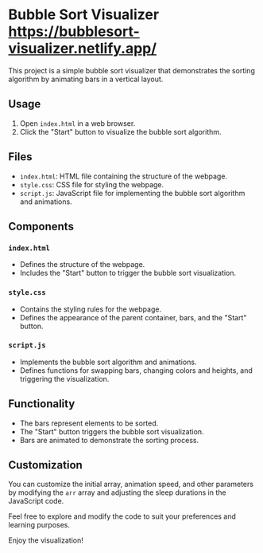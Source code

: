 # Bubble Sort Visualizer  https://bubblesort-visualizer.netlify.app/

This project is a simple bubble sort visualizer that demonstrates the sorting algorithm by animating bars in a vertical layout.

## Usage

1. Open `index.html` in a web browser.
2. Click the "Start" button to visualize the bubble sort algorithm.

## Files

- `index.html`: HTML file containing the structure of the webpage.
- `style.css`: CSS file for styling the webpage.
- `script.js`: JavaScript file for implementing the bubble sort algorithm and animations.

## Components

### `index.html`

- Defines the structure of the webpage.
- Includes the "Start" button to trigger the bubble sort visualization.
  
### `style.css`

- Contains the styling rules for the webpage.
- Defines the appearance of the parent container, bars, and the "Start" button.

### `script.js`

- Implements the bubble sort algorithm and animations.
- Defines functions for swapping bars, changing colors and heights, and triggering the visualization.

## Functionality

- The bars represent elements to be sorted.
- The "Start" button triggers the bubble sort visualization.
- Bars are animated to demonstrate the sorting process.

## Customization

You can customize the initial array, animation speed, and other parameters by modifying the `arr` array and adjusting the sleep durations in the JavaScript code.

Feel free to explore and modify the code to suit your preferences and learning purposes.

Enjoy the visualization!
